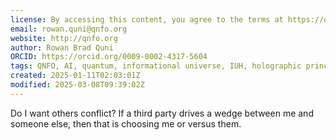 ```yaml
---
license: By accessing this content, you agree to the terms at https://qnfo.org/LICENSE
email: rowan.quni@qnfo.org
website: http://qnfo.org
author: Rowan Brad Quni
ORCID: https://orcid.org/0009-0002-4317-5604
tags: QNFO, AI, quantum, informational universe, IUH, holographic principle
created: 2025-01-11T02:03:01Z
modified: 2025-03-08T09:39:02Z
---
```


Do I want others conflict? If a third party drives a wedge between me and someone else, then that is choosing me or versus them.
